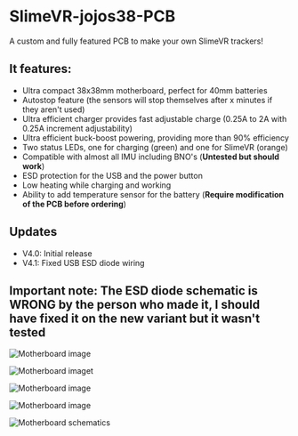 # SlimeVR-jojos38-PCB
A custom and fully featured PCB to make your own SlimeVR trackers!

## It features:
- Ultra compact 38x38mm motherboard, perfect for 40mm batteries
- Autostop feature (the sensors will stop themselves after x minutes if they aren't used)
- Ultra efficient charger provides fast adjustable charge (0.25A to 2A with 0.25A increment adjustability)
- Ultra efficient buck-boost powering, providing more than 90% efficiency
- Two status LEDs, one for charging (green) and one for SlimeVR (orange)
- Compatible with almost all IMU including BNO's (**Untested but should work**)
- ESD protection for the USB and the power button
- Low heating while charging and working
- Ability to add temperature sensor for the battery (**Require modification of the PCB before ordering**)

## Updates
- V4.0: Initial release
- V4.1: Fixed USB ESD diode wiring

## Important note: The ESD diode schematic is WRONG by the person who made it, I should have fixed it on the new variant but it wasn't tested

![Motherboard image](https://i.ibb.co/j6M91H0/20231001-211224.jpg)

![Motherboard imaget](https://i.ibb.co/9gCWfX9/20230911-113325.jpg)

![Motherboard image](https://i.ibb.co/2k5ZD9w/20230911-195816.jpg)

![Motherboard image](https://i.ibb.co/G5KXVT2/20230911-195844.jpg)

![Motherboard schematics](https://i.ibb.co/XLVFTxS/Schematic-Slime-VR-2023-10-28.png)


